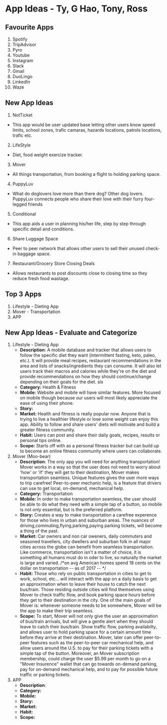 # App Ideas - Ty, G Hao, Tony, Ross

## Favourite Apps

1. Spotify
2. TripAdvisor
3. Pyro
4. Youtube
5. Instagram
6. Slack
7. Gmail
8. DuoLingo
9. LinkedIn
10. Waze

## New App Ideas
1. NotTicket
 * This app would be user updated base letting other users know speed limits, school zones, trafic camaras, hazards locations, patrols locations, trafic etc.

2. LifeStyle
 * Diet, food weight exercize tracker.

3. Mover
 * All things transportation, from booking a flight to holding parking space. 

4. PuppyLuv
 *  What do doglovers love more than there dog? Other dog lovers. PuppyLuv connects people who share their love with their furry four-legged friends 

5. Conditional
 *  This app aids a user in planning his/her life, step by step through specific detail and conditions. 

6. Share Luggage Space
 * Peer to peer network that allows other users to sell their unused check-in baggage space.

7. Restaurant/Grocery Store Closing Deals
 *  Allows restaurants to post discounts close to closing time so they reduce fresh food wastage.


## Top 3 Apps 

1. Lifestyle - Dieting App
2. Mover - Transportation
3. APP

## New App Ideas - Evaluate and Categorize
1. Lifestyle - Dieting App
   - **Description**: A mobile database and tracker that allows users to follow the specific diet they want (intermittent fasting, keto, paleo, etc.). It will  provide meal recipes, restaurant recommendations in the area and lists of snacks/ingredients they can consume. It will also let users track their macros and calories while they're on the diet and provide recommendations on how they should continue/change depending on their goals for the diet. sls
   - **Category:** Health & Fitness
   - **Mobile:** Website and mobile will have similar features. More focused on mobile though because our users will most likely appreciate the ease of using their phone.
   - **Story:** 
   - **Market:** Health and fitness is really popular now. Anyone that is trying to live a healthier lifestyle or lose some weight can enjoy this app. Ability to follow and share users' diets will motivate and build a greater fitness community. 
   - **Habit:** Users can post and share their daily goals, recipes, results or personal tips online.
   - **Scope:** Starts off with as a personal fitness tracker but can build up to become an online fitness community where users can collaborate.
2. Mover (Moo-bear)
   - **Description**: The only app you will need for anything transportation! Mover works in a way so that the user does not need to worry about 'how' or 'if' they will get to their destination, Mover makes transportation seamless. Unique features gives the user more ways to trip carefree! Peer-to-peer mechanic help, is a feature that drivers can use to get local, on-demand, mechanical help. 
   - **Category:** Transportation 
   - **Mobile:** In order to make transportation seamless, the user should be able to do what they need with a simple tap of a button, so mobile is not only essential, but is the preferred platform.
   - **Story:** Creates a way to make transportation a carefree experence for those who lives in urban and suburban areas. The nuances of driving,commuting,flying,parking,paying parking tickets, will become a thing of the past. 
   - **Market:** Car owners and non car oweners, daily commuters and seasoned travellers, city dwellers and suburban folk in all major cities across the globe can benefit from seamless transportation. Like commerce, transportation isn't a matter of choice, it is something all humans must do in oder to live, so naturally the market is large and varied. /*on avg American homes spend 18 cents on the dollar on transportation -- as of 2017 -- */
   - **Habit:** Those who rely on public transportation in cities to get to work, school, etc... will interact with the app on a daily basis to get an approximation when to leave their house to catch the next bus/train. Those residing outside cities will find themselves using Mover to check traffic flow, and book parking space hours before they get to their destination in the city. One of the main goals of Mover is: whenever someone needs to be somewhere, Mover will be the app to make their trip seamless.
   - **Scope:** To start, Mover will not only give the user an approximation of bus/train arrivals, but will give a gentle alert when they should leave to catch their bus/train. Show traffic flow, parking availabilty, and allows user to hold parking space for a certain amount time before they arrive at their destination. Mover, later can offer peer-to-peer features such as the peer-to-peer car mechanical help, and allow users around the U.S. to pay for their parking tickets with a simple tap of the button. Moreover, an Mover subscription membership, could charge the user $5.99 per month to go on a "Mover Insurence" wallet that can go towards on-demand parking, pay for on-demand mechanical help, and to pay for possible future traffic or parking tickets.
3. APP
   - **Description**: 
   - **Category:** 
   - **Mobile:** 
   - **Story:** 
   - **Market:** 
   - **Habit:** 
   - **Scope:**
